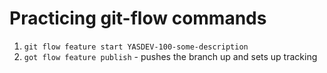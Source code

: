 # Practicing git-flow commands

1. `git flow feature start YASDEV-100-some-description`
1. `got flow feature publish` - pushes the branch up and sets up tracking
